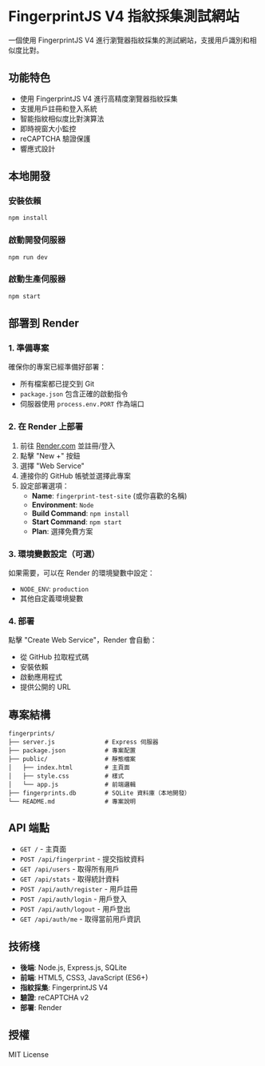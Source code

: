 # FingerprintJS V4 指紋採集測試網站

一個使用 FingerprintJS V4 進行瀏覽器指紋採集的測試網站，支援用戶識別和相似度比對。

## 功能特色

- 使用 FingerprintJS V4 進行高精度瀏覽器指紋採集
- 支援用戶註冊和登入系統
- 智能指紋相似度比對演算法
- 即時視窗大小監控
- reCAPTCHA 驗證保護
- 響應式設計

## 本地開發

### 安裝依賴
```bash
npm install
```

### 啟動開發伺服器
```bash
npm run dev
```

### 啟動生產伺服器
```bash
npm start
```

## 部署到 Render

### 1. 準備專案
確保你的專案已經準備好部署：
- 所有檔案都已提交到 Git
- `package.json` 包含正確的啟動指令
- 伺服器使用 `process.env.PORT` 作為端口

### 2. 在 Render 上部署

1. 前往 [Render.com](https://render.com) 並註冊/登入
2. 點擊 "New +" 按鈕
3. 選擇 "Web Service"
4. 連接你的 GitHub 帳號並選擇此專案
5. 設定部署選項：
   - **Name**: `fingerprint-test-site` (或你喜歡的名稱)
   - **Environment**: `Node`
   - **Build Command**: `npm install`
   - **Start Command**: `npm start`
   - **Plan**: 選擇免費方案

### 3. 環境變數設定（可選）
如果需要，可以在 Render 的環境變數中設定：
- `NODE_ENV`: `production`
- 其他自定義環境變數

### 4. 部署
點擊 "Create Web Service"，Render 會自動：
- 從 GitHub 拉取程式碼
- 安裝依賴
- 啟動應用程式
- 提供公開的 URL

## 專案結構

```
fingerprints/
├── server.js              # Express 伺服器
├── package.json           # 專案配置
├── public/                # 靜態檔案
│   ├── index.html         # 主頁面
│   ├── style.css          # 樣式
│   └── app.js             # 前端邏輯
├── fingerprints.db        # SQLite 資料庫（本地開發）
└── README.md              # 專案說明
```

## API 端點

- `GET /` - 主頁面
- `POST /api/fingerprint` - 提交指紋資料
- `GET /api/users` - 取得所有用戶
- `GET /api/stats` - 取得統計資料
- `POST /api/auth/register` - 用戶註冊
- `POST /api/auth/login` - 用戶登入
- `POST /api/auth/logout` - 用戶登出
- `GET /api/auth/me` - 取得當前用戶資訊

## 技術棧

- **後端**: Node.js, Express.js, SQLite
- **前端**: HTML5, CSS3, JavaScript (ES6+)
- **指紋採集**: FingerprintJS V4
- **驗證**: reCAPTCHA v2
- **部署**: Render

## 授權

MIT License
